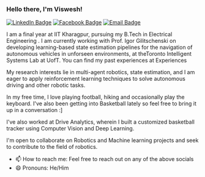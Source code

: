### Hello there, I'm Viswesh!

[![LinkedIn Badge](https://img.shields.io/badge/-LinkedIn-0077b5?style=flat-square&logo=Linkedin&logoColor=white)](https://www.linkedin.com/in/viswesh-n-37b01721a/)
[![Facebook Badge](https://img.shields.io/badge/-Facebook-4267B2?style=flat-square&logo=Facebook&logoColor=white)](https://www.facebook.com/viswesh.n)
[![Email Badge](https://img.shields.io/badge/-Email-DB4437?style=flat-square&logo=Gmail&logoColor=white)](mailto:nvichu1001@gmail.com)
<!-- 
- 🔭 I’m currently working on ...
- 🌱 I’m currently learning ...
- 👯 I’m looking to collaborate on ...
- 🤔 I’m looking for help with ... -->


I am a final year at IIT Kharagpur, pursuing my B.Tech in Electrical Engineering . I am currently working with Prof. Igor Gilitschenski on developing learning-based state estimation pipelines for the navigation of autonomous vehicles in unforseen environments, at theToronto Intelligent Systems Lab at UofT. You can find my past experiences at Experiences

My research interests lie in multi-agent robotics, state estimation, and I am eager to apply reinforcement learning techniques to solve autonomous driving and other robotic tasks.

In my free time, I love playing football, hiking and occasionally play the keyboard. I've also been getting into Basketball lately so feel free to bring it up in a conversation :]

I've also worked at Drive Analytics, wherein I built a customized basketball tracker using Computer Vision and Deep Learning.

I'm open to collaborate on Robotics and Machine learning projects and seek to contribute to the field of robotics. 

- 📫 How to reach me: Feel free to reach out on any of the above socials
- 😄 Pronouns: He/Him




<!-- #### 📈 My GitHub Stats:

<p>
  <img width="766em" src="https://github-profile-trophy.vercel.app/?username=Viswesh-N&theme=discord&no-frame=true&row=1&column=7" /> <br>
  <img height="160em" src="https://github-readme-stats.vercel.app/api?username=Viswesh-N&show_icons=true&hide_border=true&count_private=true&include_all_commits=true&hide=contribs&theme=tokyonight" />
  <img height="160em" src="https://github-readme-stats.vercel.app/api/top-langs/?username=Viswesh-N&show_icons=true&hide_border=true&layout=compact&langs_count=8&theme=tokyonight"/>
</p> -->
